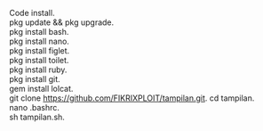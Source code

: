 
Code install.             
pkg update && pkg upgrade.          
pkg install bash.                     
pkg install nano.                     
pkg install figlet.                   
pkg install toilet.                   
pkg install ruby.                            
pkg install git.                      
gem install lolcat.                  
git clone https://github.com/FIKRIXPLOIT/tampilan.git. 
cd tampilan.                                            
nano .bashrc.                        
sh tampilan.sh.                       
